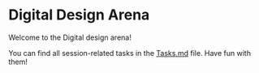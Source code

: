 # Digital Design Arena

Welcome to the Digital design arena!

You can find all session-related tasks in the [Tasks.md](https://github.com/CFI-Electronics-Club/Summer-School--2022/blob/main/Digital%20Design%20Week/Tasks.md) file. Have fun with them!
